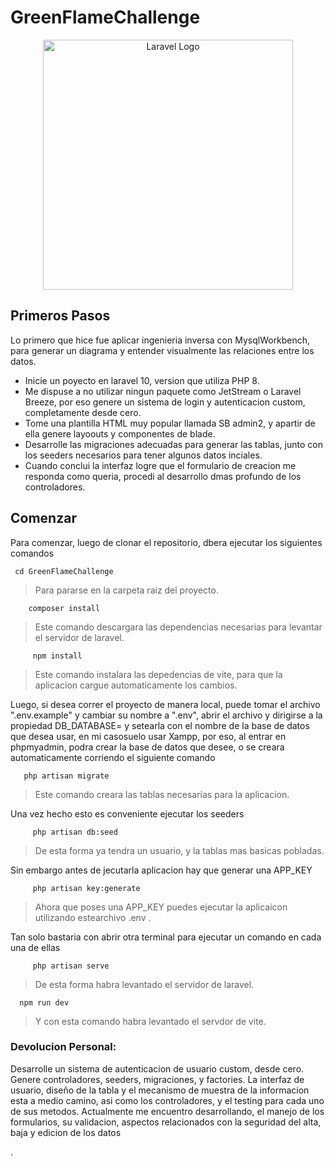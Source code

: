
# GreenFlameChallenge


<p align="center"><a href="https://laravel.com" target="_blank"><img src="https://raw.githubusercontent.com/laravel/art/master/logo-lockup/5%20SVG/2%20CMYK/1%20Full%20Color/laravel-logolockup-cmyk-red.svg" width="400" alt="Laravel Logo"></a></p>

## Primeros Pasos

 Lo primero que hice fue aplicar ingenieria inversa con MysqlWorkbench, para generar un diagrama y entender visualmente las relaciones entre los datos.





- Inicie un poyecto en laravel 10, version que utiliza PHP 8.
- Me dispuse a no utilizar ningun paquete como JetStream o Laravel Breeze, por eso genere un sistema de login y autenticacion custom, completamente desde cero.
- Tome una plantilla HTML muy popular llamada SB admin2, y apartir de ella genere layoouts y componentes de blade.
- Desarrolle las migraciones adecuadas para generar las tablas, junto con los seeders necesarios para tener algunos datos inciales.
- Cuando conclui la interfaz  logre que el formulario de creacion me responda como queria, procedi al desarrollo dmas profundo de los controladores.


## Comenzar

Para comenzar, luego de clonar el repositorio, dbera ejecutar los siguientes comandos
  ```shell
   cd GreenFlameChallenge
  ```
  >Para pararse en la carpeta raiz del proyecto.
  

  ```shell
      composer install
  ```
  >Este comando descargara las dependencias necesarias para levantar el servidor de laravel.
  
```shell
     npm install
  ```
  >Este comando instalara las depedencias de vite, para que la aplicacion cargue automaticamente los cambios.
  
  Luego, si desea correr el proyecto de manera local, puede tomar el archivo ".env.example" y cambiar su nombre a  ".env", abrir el archivo y dirigirse a la propiedad DB_DATABASE= y setearla con el nombre de la base de datos que desea usar, en mi casosuelo usar Xampp, por eso, al entrar en phpmyadmin, podra crear la base de datos que desee, o se creara automaticamente corriendo el siguiente comando 

  ```shell
     php artisan migrate
  ```
  >Este comando creara las tablas necesarias para la aplicacion. 
  
Una vez hecho esto es conveniente ejecutar  los seeders
```shell
     php artisan db:seed
  ```
  >De esta forma ya tendra un usuario, y la tablas mas basicas pobladas.

Sin embargo antes de jecutarla aplicacion hay que generar una APP_KEY

 ```shell
      php artisan key:generate
  ```
  >Ahora que poses una APP_KEY puedes ejecutar la aplicaicon utilizando estearchivo .env .

Tan solo bastaria con abrir otra terminal para ejecutar un comando en cada una de ellas

```shell
     php artisan serve
  ```
  >De esta forma habra levantado el servidor de laravel.
  ```shell
    npm run dev
  ```
  >Y con esta comando habra levantado el servdor de vite.

  ### Devolucion Personal: 

  Desarrolle un sistema de autenticacion de usuario custom, desde cero. 
  Genere controladores, seeders, migraciones, y factories.
  La interfaz de usuario, diseño de la tabla y el mecanismo de muestra de la informacion esta a medio camino, asi como los controladores, y el testing para cada uno de sus metodos.
  Actualmente me encuentro desarrollando, el manejo de los formularios, su validacion, aspectos relacionados con la seguridad del alta, baja y edicion de los datos
     
     
     
  
  

 

 
.




 
  
 


